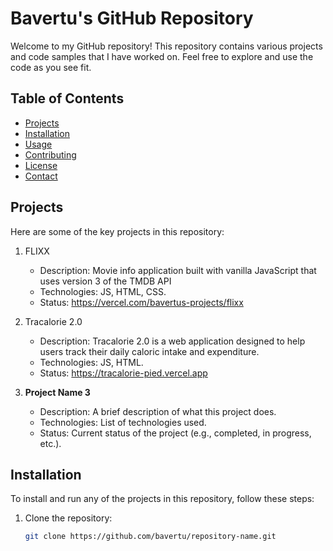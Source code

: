 # Bavertu's GitHub Repository

Welcome to my GitHub repository! This repository contains various projects and code samples that I have worked on. Feel free to explore and use the code as you see fit.

## Table of Contents

- [Projects](#projects)
- [Installation](#installation)
- [Usage](#usage)
- [Contributing](#contributing)
- [License](#license)
- [Contact](#contact)

## Projects

Here are some of the key projects in this repository:

1. FLIXX
   - Description: Movie info application built with vanilla JavaScript that uses version 3 of the TMDB API
   - Technologies: JS, HTML, CSS.
   - Status: https://vercel.com/bavertus-projects/flixx

2. Tracalorie 2.0
   - Description: Tracalorie 2.0 is a web application designed to help users track their daily caloric intake and expenditure.
   - Technologies: JS, HTML.
   - Status: https://tracalorie-pied.vercel.app

3. **Project Name 3**
   - Description: A brief description of what this project does.
   - Technologies: List of technologies used.
   - Status: Current status of the project (e.g., completed, in progress, etc.).

## Installation

To install and run any of the projects in this repository, follow these steps:

1. Clone the repository:
   ```sh
   git clone https://github.com/bavertu/repository-name.git

